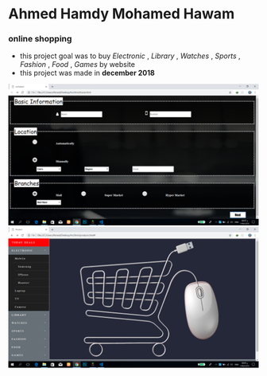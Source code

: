 Ahmed Hamdy Mohamed Hawam
==============================
### online shopping

* this project goal was to buy *Electronic* , *Library* , *Watches* , *Sports* , *Fashion* , *Food* , *Games* by website
* this project was made in **december 2018**

![page1](page1.png)
![page2](page2.png)
